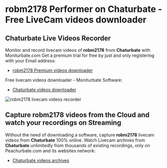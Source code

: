 # robm2178 Performer on Chaturbate - Free LiveCam videos downloader

## Chaturbate Live Videos Recorder

Monitor and record livecam videos of **robm2178** from **Chaturbate** with Moniturbate.com
Get a premium trial for free by just and only registering with your Email address:
* [robm2178 Premium videos downloader](https://moniturbate.com/request-demo-licence-key.html)

Free livecam videos downloader - Moniturbate Software:
* [Chaturbate videos downloader](https://moniturbate.com/moniturbate-download-software.html)

![robm2178 livecam videos recorder](https://peachurnet.com/templates/moniturbate-software.png)


## Capture robm2178 videos from the Cloud and watch your recordings on Streaming

Without the need of downloading a software, capture **robm2178** livecam videos from **Chaturbate** 100% online.
Watch Livecam archives from **Chaturbate** unlimitedly from thousands of existing recordings, only on Peachurbate.com and its websites network:
* [Chaturbate videos archives](https://peachurnet.com/)